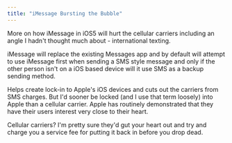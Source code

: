 ```yaml
---
title: "iMessage Bursting the Bubble"
---
```

<p>More on how iMessage in iOS5 will hurt the cellular carriers including an angle I hadn't thought much about - international texting.</p>
<p>iMessage will replace the existing Messages app and by default will attempt to use iMessage first when sending a SMS style message and only if the other person isn't on a iOS based device will it use SMS as a backup sending method.</p>
<p>Helps create lock-in to Apple's iOS devices and cuts out the carriers from SMS charges. But I'd sooner be locked (and I use that term loosely) into Apple than a cellular carrier. Apple has routinely demonstrated that they have their users interest very close to their heart. </p>
<p>Cellular carriers? I'm pretty sure they'd gut your heart out and try and charge you a service fee for putting it back in before you drop dead.</p>
